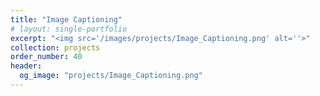 ```yaml
---
title: "Image Captioning"
# layout: single-portfolio
excerpt: "<img src='/images/projects/Image_Captioning.png' alt=''>"
collection: projects
order_number: 40
header: 
  og_image: "projects/Image_Captioning.png"
---
```

